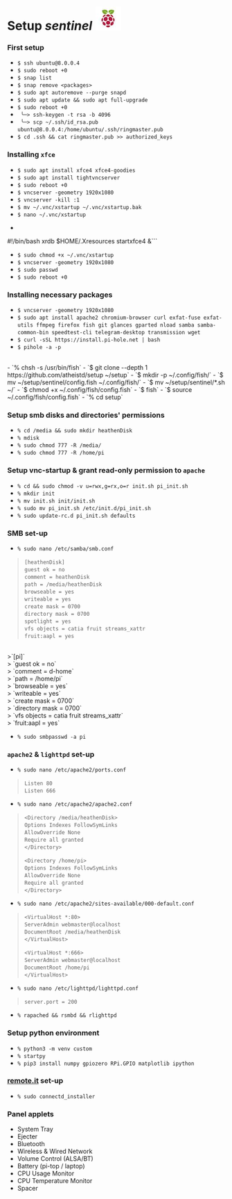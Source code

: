 # Setup *sentinel* ![flameboi! image](https://github.com/atheistd/atheistd.github.io/raw/master/assets/sentinel/sentinel.jpg)

### First setup

- `$ ssh ubuntu@8.0.0.4`
- `$ sudo reboot +0`
- `$ snap list`
- `$ snap remove <packages>`
- `$ sudo apt autoremove --purge snapd`
- `$ sudo apt update && sudo apt full-upgrade`
- `$ sudo reboot +0`
- ` ╰─> ssh-keygen -t rsa -b 4096`
- ` ╰─> scp ~/.ssh/id_rsa.pub ubuntu@8.0.0.4:/home/ubuntu/.ssh/ringmaster.pub`
- `$ cd .ssh && cat ringmaster.pub >> authorized_keys`



### Installing `xfce`

- `$ sudo apt install xfce4 xfce4-goodies`
- `$ sudo apt install tightvncserver`
- `$ sudo reboot +0`
- `$ vncserver -geometry 1920x1080`
- `$ vncserver -kill :1`
- `$ mv ~/.vnc/xstartup ~/.vnc/xstartup.bak`
- `$ nano ~/.vnc/xstartup`
- ```
#!/bin/bash
xrdb $HOME/.Xresources
startxfce4 &```
- `$ sudo chmod +x ~/.vnc/xstartup`
- `$ vncserver -geometry 1920x1080`
- `$ sudo passwd`
- `$ sudo reboot +0`



### Installing necessary packages

- `$ vncserver -geometry 1920x1080`
- `$ sudo apt install apache2 chromium-browser curl exfat-fuse exfat-utils ffmpeg firefox fish git glances gparted nload samba samba-common-bin speedtest-cli telegram-desktop transmission wget`
- `$ curl -sSL https://install.pi-hole.net | bash`
- `$ pihole -a -p`
<br>
- `% chsh -s /usr/bin/fish`
- `$ git clone --depth 1 https://github.com/atheistd/setup ~/setup`
- `$ mkdir -p ~/.config/fish/`
- `$ mv ~/setup/sentinel/config.fish ~/.config/fish/`
- `$ mv ~/setup/sentinel/*.sh ~/`
- `$ chmod +x ~/.config/fish/config.fish`
- `$ fish`
- `$ source ~/.config/fish/config.fish`
- `% cd setup`



### Setup smb disks and directories' permissions

- `% cd /media && sudo mkdir heathenDisk`
- `% mdisk`
- `% sudo chmod 777 -R /media/`
- `% sudo chmod 777 -R /home/pi`



### Setup vnc-startup & grant read-only permission to `apache`

- `% cd && sudo chmod -v u=rwx,g=rx,o=r init.sh pi_init.sh`
- `% mkdir init`
- `% mv init.sh init/init.sh`
- `% sudo mv pi_init.sh /etc/init.d/pi_init.sh`
- `% sudo update-rc.d pi_init.sh defaults`



### SMB set-up

- `% sudo nano /etc/samba/smb.conf`
> `[heathenDisk]`<br>
> 	`guest ok = no`<br>
>	`comment = heathenDisk`<br>
>	`path = /media/heathenDisk`<br>
>	`browseable = yes`<br>
>	`writeable = yes`<br>
>	`create mask = 0700`<br>
>	`directory mask = 0700`<br>
>	`spotlight = yes`<br>
>	`vfs objects = catia fruit streams_xattr`<br>
>	`fruit:aapl = yes`<br>
<br>
>`[pi]`<br>
>	`guest ok = no`<br>
>	`comment = d-home`<br>
>	`path = /home/pi`<br>
>	`browseable = yes`<br>
>	`writeable = yes`<br>
>	`create mask = 0700`<br>
>	`directory mask = 0700`<br>
>	`vfs objects = catia fruit streams_xattr`<br>
>	`fruit:aapl = yes`<br>

- `% sudo smbpasswd -a pi`



### `apache2` & `lighttpd` set-up

- `% sudo nano /etc/apache2/ports.conf`
> `Listen 80`<br>
> `Listen 666`

- `% sudo nano /etc/apache2/apache2.conf`
>`<Directory /media/heathenDisk>`<br>
>	`Options Indexes FollowSymLinks`<br>
>	`AllowOverride None`<br>
>	`Require all granted`<br>
>`</Directory>`<br>
>
>`<Directory /home/pi>`<br>
>	`Options Indexes FollowSymLinks`<br>
>	`AllowOverride None`<br>
>	`Require all granted`<br>
>`</Directory>`<br>

- `% sudo nano /etc/apache2/sites-available/000-default.conf`
>`<VirtualHost *:80>`<br>
>	`ServerAdmin webmaster@localhost`<br>
>	`DocumentRoot /media/heathenDisk`<br>
>`</VirtualHost>`
>
>`<VirtualHost *:666>`<br>
>	`ServerAdmin webmaster@localhost`<br>
>	`DocumentRoot /home/pi`<br>
>`</VirtualHost>`<br>

- `% sudo nano /etc/lighttpd/lighttpd.conf`
>`server.port = 200`

- `% rapached && rsmbd && rlighttpd`



### Setup python environment

- `% python3 -m venv custom`
- `% startpy`
- `% pip3 install numpy gpiozero RPi.GPIO matplotlib ipython`



### [remote.it](http://remote.it/) set-up

- `% sudo connectd_installer`



### Panel applets

- System Tray
- Ejecter
- Bluetooth
- Wireless & Wired Network
- Volume Control (ALSA/BT)
- Battery (pi-top / laptop)
- CPU Usage Monitor
- CPU Temperature Monitor
- Spacer

